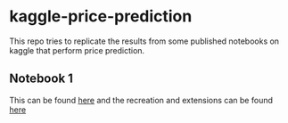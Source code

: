 # kaggle-price-prediction

This repo tries to replicate the results from some published notebooks on kaggle that perform price prediction.

## Notebook 1

This can be found [here](https://www.kaggle.com/code/ysthehurricane/bitcoin-dogecoin-etc-price-prediction-xgboost/notebook) and the recreation and extensions can be found [here](./notebook1/)
